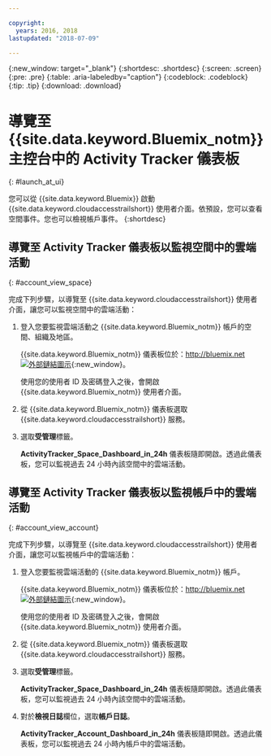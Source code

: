 ```yaml
---

copyright:
  years: 2016, 2018
lastupdated: "2018-07-09"

---
```


{:new_window: target="_blank"}
{:shortdesc: .shortdesc}
{:screen: .screen}
{:pre: .pre}
{:table: .aria-labeledby="caption"}
{:codeblock: .codeblock}
{:tip: .tip}
{:download: .download}



# 導覽至 {{site.data.keyword.Bluemix_notm}} 主控台中的 Activity Tracker 儀表板
{: #launch_at_ui}

您可以從 {{site.data.keyword.Bluemix}} 啟動 {{site.data.keyword.cloudaccesstrailshort}} 使用者介面。依預設，您可以查看空間事件。您也可以檢視帳戶事件。
{:shortdesc}
   

## 導覽至 Activity Tracker 儀表板以監視空間中的雲端活動
{: #account_view_space}

完成下列步驟，以導覽至 {{site.data.keyword.cloudaccesstrailshort}} 使用者介面，讓您可以監視空間中的雲端活動：

1. 登入您要監視雲端活動之 {{site.data.keyword.Bluemix_notm}} 帳戶的空間、組織及地區。

    {{site.data.keyword.Bluemix_notm}} 儀表板位於：[http://bluemix.net ![外部鏈結圖示](../../../../icons/launch-glyph.svg "外部鏈結圖示")](http://bluemix.net){:new_window}。
    
	使用您的使用者 ID 及密碼登入之後，會開啟 {{site.data.keyword.Bluemix_notm}} 使用者介面。

2. 從 {{site.data.keyword.Bluemix_notm}} 儀表板選取 {{site.data.keyword.cloudaccesstrailshort}} 服務。 
    
3. 選取**受管理**標籤。

    **ActivityTracker_Space_Dashboard_in_24h** 儀表板隨即開啟。透過此儀表板，您可以監視過去 24 小時內該空間中的雲端活動。 


## 導覽至 Activity Tracker 儀表板以監視帳戶中的雲端活動
{: #account_view_account}

完成下列步驟，以導覽至 {{site.data.keyword.cloudaccesstrailshort}} 使用者介面，讓您可以監視帳戶中的雲端活動：

1. 登入您要監視雲端活動的 {{site.data.keyword.Bluemix_notm}} 帳戶。

    {{site.data.keyword.Bluemix_notm}} 儀表板位於：[http://bluemix.net ![外部鏈結圖示](../../../icons/launch-glyph.svg "外部鏈結圖示")](http://bluemix.net){:new_window}。
    
	使用您的使用者 ID 及密碼登入之後，會開啟 {{site.data.keyword.Bluemix_notm}} 使用者介面。

2. 從 {{site.data.keyword.Bluemix_notm}} 儀表板選取 {{site.data.keyword.cloudaccesstrailshort}} 服務。 
    
3. 選取**受管理**標籤。

    **ActivityTracker_Space_Dashboard_in_24h** 儀表板隨即開啟。透過此儀表板，您可以監視過去 24 小時內該空間中的雲端活動。 

4. 對於**檢視日誌**欄位，選取**帳戶日誌**。

    **ActivityTracker_Account_Dashboard_in_24h** 儀表板隨即開啟。透過此儀表板，您可以監視過去 24 小時內帳戶中的雲端活動。
